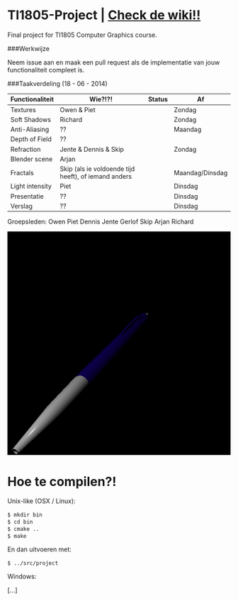 TI1805-Project | [Check de wiki!!](https://github.com/Balletie/TI1805-Project/wiki)
===================================================================================

Final project for TI1805 Computer Graphics course.

###Werkwijze

Neem issue aan en maak een pull request als de implementatie van
jouw functionaliteit compleet is.

###Taakverdeling (18 - 06 - 2014)

| Functionaliteit | Wie?!?!                 | Status           | Af       |
| --------------- | ------------------------| ---------------- | -------- |
| Textures        | Owen & Piet             |                  | Zondag   |
| Soft Shadows    | Richard                 |                  | Zondag   |
| Anti-Aliasing   | ??                      |                  | Maandag  |
| Depth of Field  | ??                      |                  |          |
| Refraction      | Jente & Dennis & Skip   |                  | Zondag   |
| Blender scene   | Arjan                   |                  |          |
| Fractals        | Skip (als ie voldoende tijd heeft), of iemand anders | | Maandag/Dinsdag |
| Light intensity | Piet		    |		       | Dinsdag  |
| Presentatie     | ??                      |                  | Dinsdag  |
| Verslag         | ??                      |                  | Dinsdag  |

Groepsleden:
Owen
Piet
Dennis
Jente
Gerlof
Skip
Arjan
Richard

![interpolate_pen](https://github.com/Balletie/TI1805-Project/raw/master/interpolate_pen.png)

Hoe te compilen?!
=================

Unix-like (OSX / Linux): 

````
$ mkdir bin
$ cd bin
$ cmake ..
$ make
````

En dan uitvoeren met:
````
$ ../src/project
````

Windows:

[...]
